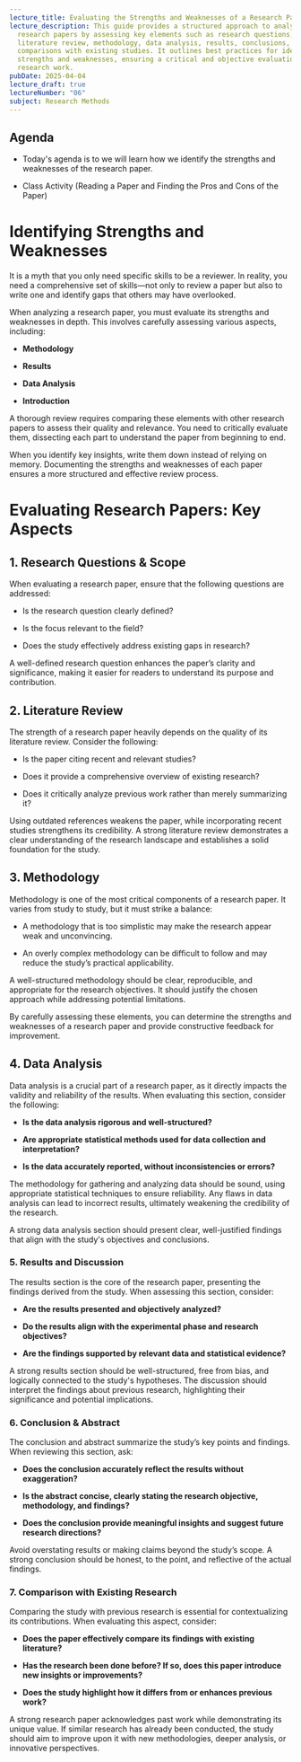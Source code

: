 ```yaml
---
lecture_title: Evaluating the Strengths and Weaknesses of a Research Paper
lecture_description: This guide provides a structured approach to analyzing
  research papers by assessing key elements such as research questions,
  literature review, methodology, data analysis, results, conclusions, and
  comparisons with existing studies. It outlines best practices for identifying
  strengths and weaknesses, ensuring a critical and objective evaluation of
  research work.
pubDate: 2025-04-04
lecture_draft: true
lectureNumber: "06"
subject: Research Methods
---
```

## Agenda

*   Today's agenda is to we will learn how we identify the strengths and weaknesses of the research paper.
    
*   Class Activity (Reading a Paper and Finding the Pros and Cons of the Paper)
    

# Identifying Strengths and Weaknesses

It is a myth that you only need specific skills to be a reviewer. In reality, you need a comprehensive set of skills—not only to review a paper but also to write one and identify gaps that others may have overlooked.

When analyzing a research paper, you must evaluate its strengths and weaknesses in depth. This involves carefully assessing various aspects, including:

*   **Methodology**
    
*   **Results**
    
*   **Data Analysis**
    
*   **Introduction**
    

A thorough review requires comparing these elements with other research papers to assess their quality and relevance. You need to critically evaluate them, dissecting each part to understand the paper from beginning to end.

When you identify key insights, write them down instead of relying on memory. Documenting the strengths and weaknesses of each paper ensures a more structured and effective review process.

# Evaluating Research Papers: Key Aspects

## 1\. Research Questions & Scope

When evaluating a research paper, ensure that the following questions are addressed:

*   Is the research question clearly defined?
    
*   Is the focus relevant to the field?
    
*   Does the study effectively address existing gaps in research?
    

A well-defined research question enhances the paper’s clarity and significance, making it easier for readers to understand its purpose and contribution.

## **2\. Literature Review**

The strength of a research paper heavily depends on the quality of its literature review. Consider the following:

*   Is the paper citing recent and relevant studies?
    
*   Does it provide a comprehensive overview of existing research?
    
*   Does it critically analyze previous work rather than merely summarizing it?
    

Using outdated references weakens the paper, while incorporating recent studies strengthens its credibility. A strong literature review demonstrates a clear understanding of the research landscape and establishes a solid foundation for the study.

## 3\. Methodology

Methodology is one of the most critical components of a research paper. It varies from study to study, but it must strike a balance:

*   A methodology that is too simplistic may make the research appear weak and unconvincing.
    
*   An overly complex methodology can be difficult to follow and may reduce the study’s practical applicability.
    

A well-structured methodology should be clear, reproducible, and appropriate for the research objectives. It should justify the chosen approach while addressing potential limitations.

By carefully assessing these elements, you can determine the strengths and weaknesses of a research paper and provide constructive feedback for improvement.

## 4\. Data Analysis

Data analysis is a crucial part of a research paper, as it directly impacts the validity and reliability of the results. When evaluating this section, consider the following:

*   **Is the data analysis rigorous and well-structured?**
    
*   **Are appropriate statistical methods used for data collection and interpretation?**
    
*   **Is the data accurately reported, without inconsistencies or errors?**
    

The methodology for gathering and analyzing data should be sound, using appropriate statistical techniques to ensure reliability. Any flaws in data analysis can lead to incorrect results, ultimately weakening the credibility of the research.

A strong data analysis section should present clear, well-justified findings that align with the study's objectives and conclusions.

### 5\. Results and Discussion

The results section is the core of the research paper, presenting the findings derived from the study. When assessing this section, consider:

*   **Are the results presented and objectively analyzed?**
    
*   **Do the results align with the experimental phase and research objectives?**
    
*   **Are the findings supported by relevant data and statistical evidence?**
    

A strong results section should be well-structured, free from bias, and logically connected to the study's hypotheses. The discussion should interpret the findings about previous research, highlighting their significance and potential implications.

### 6\. Conclusion & Abstract

The conclusion and abstract summarize the study’s key points and findings. When reviewing this section, ask:

*   **Does the conclusion accurately reflect the results without exaggeration?**
    
*   **Is the abstract concise, clearly stating the research objective, methodology, and findings?**
    
*   **Does the conclusion provide meaningful insights and suggest future research directions?**
    

Avoid overstating results or making claims beyond the study’s scope. A strong conclusion should be honest, to the point, and reflective of the actual findings.

### 7\. Comparison with Existing Research

Comparing the study with previous research is essential for contextualizing its contributions. When evaluating this aspect, consider:

*   **Does the paper effectively compare its findings with existing literature?**
    
*   **Has the research been done before? If so, does this paper introduce new insights or improvements?**
    
*   **Does the study highlight how it differs from or enhances previous work?**
    

A strong research paper acknowledges past work while demonstrating its unique value. If similar research has already been conducted, the study should aim to improve upon it with new methodologies, deeper analysis, or innovative perspectives.